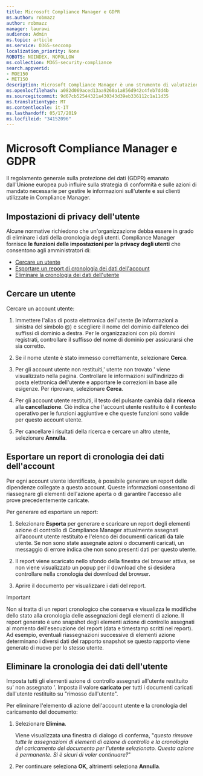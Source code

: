 ```yaml
---
title: Microsoft Compliance Manager e GDPR
ms.author: robmazz
author: robmazz
manager: laurawi
audience: Admin
ms.topic: article
ms.service: O365-seccomp
localization_priority: None
ROBOTS: NOINDEX, NOFOLLOW
ms.collection: M365-security-compliance
search.appverid:
- MOE150
- MET150
description: Microsoft Compliance Manager è uno strumento di valutazione dei rischi basato sul flusso di lavoro gratuito in Microsoft Service Trust Portal. Compliance Manager consente di monitorare, assegnare e verificare le attività di conformità alle normative relative ai servizi cloud Microsoft.
ms.openlocfilehash: a082d069aced13aa9260a1a856d942c4feb7dd4b
ms.sourcegitcommit: 9d67cb52544321a430343d39eb336112c1a11d35
ms.translationtype: MT
ms.contentlocale: it-IT
ms.lasthandoff: 05/17/2019
ms.locfileid: "34152096"
---
```

# <a name="microsoft-compliance-manager-and-the-gdpr"></a>Microsoft Compliance Manager e GDPR

Il regolamento generale sulla protezione dei dati (GDPR) emanato dall'Unione europea può influire sulla strategia di conformità e sulle azioni di mandato necessarie per gestire le informazioni sull'utente e sui clienti utilizzate in Compliance Manager.

## <a name="user-privacy-settings"></a>Impostazioni di privacy dell'utente

Alcune normative richiedono che un'organizzazione debba essere in grado di eliminare i dati della cronologia degli utenti. Compliance Manager fornisce **le funzioni delle impostazioni per la privacy degli utenti** che consentono agli amministratori di:
  
- [Cercare un utente](#search-for-a-user)
- [Esportare un report di cronologia dei dati dell'account](#export-a-report-of-account-data-history)
- [Eliminare la cronologia dei dati dell'utente](#delete-user-data-history)
  
## <a name="search-for-a-user"></a>Cercare un utente

Cercare un account utente:
  
1. Immettere l'alias di posta elettronica dell'utente (le informazioni a sinistra del simbolo @) e scegliere il nome del dominio dall'elenco dei suffissi di dominio a destra. Per le organizzazioni con più domini registrati, controllare il suffisso del nome di dominio per assicurarsi che sia corretto.

2. Se il nome utente è stato immesso correttamente, selezionare **Cerca**.

3. Per gli account utente non restituiti,' utente non trovato ' viene visualizzato nella pagina. Controllare le informazioni sull'indirizzo di posta elettronica dell'utente e apportare le correzioni in base alle esigenze. Per riprovare, selezionare **Cerca**.

4. Per gli account utente restituiti, il testo del pulsante cambia dalla **ricerca** alla **cancellazione**. Ciò indica che l'account utente restituito è il contesto operativo per le funzioni aggiuntive e che queste funzioni sono valide per questo account utente.

5. Per cancellare i risultati della ricerca e cercare un altro utente, selezionare **Annulla**.

## <a name="export-a-report-of-account-data-history"></a>Esportare un report di cronologia dei dati dell'account

Per ogni account utente identificato, è possibile generare un report delle dipendenze collegate a questo account. Queste informazioni consentono di riassegnare gli elementi dell'azione aperta o di garantire l'accesso alle prove precedentemente caricate.
  
 Per generare ed esportare un report:
  
1. Selezionare **Esporta** per generare e scaricare un report degli elementi azione di controllo di Compliance Manager attualmente assegnati all'account utente restituito e l'elenco dei documenti caricati da tale utente. Se non sono state assegnate azioni o documenti caricati, un messaggio di errore indica che non sono presenti dati per questo utente.

2. Il report viene scaricato nello sfondo della finestra del browser attiva, se non viene visualizzato un popup per il download che si desidera controllare nella cronologia dei download del browser.

3. Aprire il documento per visualizzare i dati del report.

> [!IMPORTANT]
> Non si tratta di un report cronologico che conserva e visualizza le modifiche dello stato alla cronologia delle assegnazioni degli elementi di azione. Il report generato è uno snapshot degli elementi azione di controllo assegnati al momento dell'esecuzione del report (data e timestamp scritti nel report). Ad esempio, eventuali riassegnazioni successive di elementi azione determinano i diversi dati del rapporto snapshot se questo rapporto viene generato di nuovo per lo stesso utente.
  
## <a name="delete-user-data-history"></a>Eliminare la cronologia dei dati dell'utente

Imposta tutti gli elementi azione di controllo assegnati all'utente restituito su' non assegnato '. Imposta il valore **caricato** per tutti i documenti caricati dall'utente restituito su "rimosso dall'utente".
  
Per eliminare l'elemento di azione dell'account utente e la cronologia del caricamento del documento:
  
1. Selezionare **Elimina**.

    Viene visualizzata una finestra di dialogo di conferma, "*questo rimuove tutte le assegnazioni di elementi di azione di controllo e la cronologia del caricamento del documento per l'utente selezionato. Questa azione è permanente. Si è sicuri di voler continuare?*"

2. Per continuare seleziona **OK**, altrimenti seleziona **Annulla**.